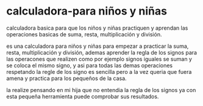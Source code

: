 # calculadora-para niños y niñas
calculadora basica para que los niños y niñas practiquen y aprendan las operaciones basicas de suma, resta, multiplicación y división.

es una calculadora para niños y niñas para empezar a practicar la suma, resta, multiplicación y división, ademas aprender la regla de los signos para las operacones que realizen como por ejemplo signos iguales se suman y se coloca el mismo signo, y asi para todas las demas operaciones respetando la regle de los signo es sencilla pero a la vez queria que fuera amena y practica para los pequeños de la casa.

la realize pensando en mi hija que no entendia la regla de los signos ya con esta pequeña herramienta puede comprobar sus resultados.
